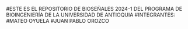 #ESTE ES EL REPOSITORIO DE BIOSEÑALES 2024-1 DEL PROGRAMA DE BIOINGENIERÍA DE LA UNIVERSIDAD DE ANTIOQUIA
#INTEGRANTES:
#MATEO OYUELA
#JUAN PABLO OROZCO
